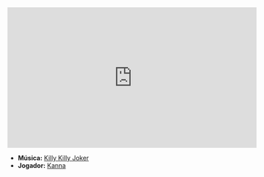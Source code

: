 <iframe width="560" height="315" src="https://www.youtube.com/embed/SRPqswHvUyw?si=inwdSk-drM6Zh_Ag" title="YouTube video player" frameborder="0" allow="accelerometer; autoplay; clipboard-write; encrypted-media; gyroscope; picture-in-picture; web-share" referrerpolicy="strict-origin-when-cross-origin" allowfullscreen></iframe>

- **Música:** [Killy Killy Joker](Killy%20Killy%20Joker.md)
- **Jogador:** [Kanna](../Membros/Kanna.md)